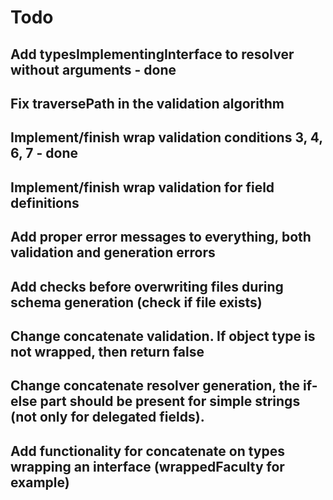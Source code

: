 # Todo

## Add typesImplementingInterface to resolver without arguments - done

## Fix traversePath in the validation algorithm

## Implement/finish wrap validation conditions 3, 4, 6, 7 - done

## Implement/finish wrap validation for field definitions

## Add proper error messages to everything, both validation and generation errors

## Add checks before overwriting files during schema generation (check if file exists)

## Change concatenate validation. If object type is not wrapped, then return false

## Change concatenate resolver generation, the if-else part should be present for simple strings (not only for delegated fields).

## Add functionality for concatenate on types wrapping an interface (wrappedFaculty for example)
